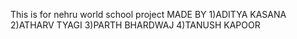 This is for nehru world school project
MADE BY 
1)ADITYA KASANA 
2)ATHARV TYAGI
3)PARTH BHARDWAJ
4)TANUSH KAPOOR
